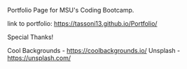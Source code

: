 Portfolio Page for MSU's Coding Bootcamp.

link to portfolio: https://tassoni13.github.io/Portfolio/

Special Thanks!

Cool Backgrounds - https://coolbackgrounds.io/
Unsplash - https://unsplash.com/
